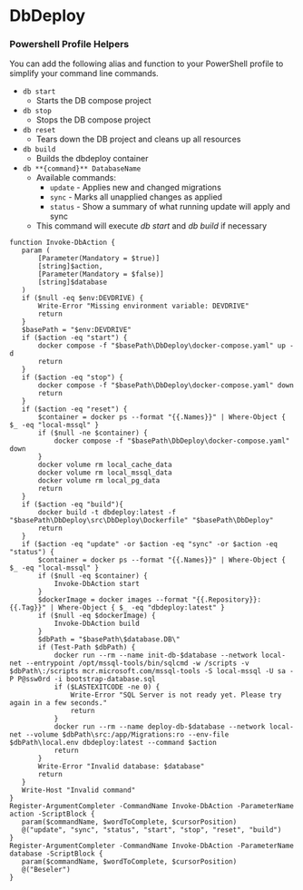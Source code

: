 # DbDeploy
 
### Powershell Profile Helpers

You can add the following alias and function to your PowerShell profile to simplify your command line commands.

- `db start`
	- Starts the DB compose project
- `db stop`
	- Stops the DB compose project
- `db reset`
	- Tears down the DB project and cleans up all resources
- `db build`
	- Builds the dbdeploy container
- `db **{command}** DatabaseName`
	- Available commands:
		- `update` - Applies new and changed migrations
		- `sync` - Marks all unapplied changes as applied
		- `status` - Show a summary of what running update will apply and sync
	- This command will execute *db start* and *db build* if necessary

 ```
function Invoke-DbAction {
	param (
		[Parameter(Mandatory = $true)]
		[string]$action,
		[Parameter(Mandatory = $false)]
		[string]$database
	)
	if ($null -eq $env:DEVDRIVE) {
        Write-Error "Missing environment variable: DEVDRIVE"
        return
	}
	$basePath = "$env:DEVDRIVE"
	if ($action -eq "start") {
		docker compose -f "$basePath\DbDeploy\docker-compose.yaml" up -d
		return
	}
	if ($action -eq "stop") {
		docker compose -f "$basePath\DbDeploy\docker-compose.yaml" down
		return
	}
	if ($action -eq "reset") {
		$container = docker ps --format "{{.Names}}" | Where-Object { $_ -eq "local-mssql" }
		if ($null -ne $container) {
			docker compose -f "$basePath\DbDeploy\docker-compose.yaml" down
		}
		docker volume rm local_cache_data
		docker volume rm local_mssql_data
		docker volume rm local_pg_data
		return
	}
	if ($action -eq "build"){
		docker build -t dbdeploy:latest -f "$basePath\DbDeploy\src\DbDeploy\Dockerfile" "$basePath\DbDeploy"
		return
	}
	if ($action -eq "update" -or $action -eq "sync" -or $action -eq "status") {
		$container = docker ps --format "{{.Names}}" | Where-Object { $_ -eq "local-mssql" }
		if ($null -eq $container) {
			Invoke-DbAction start
		}
		$dockerImage = docker images --format "{{.Repository}}:{{.Tag}}" | Where-Object { $_ -eq "dbdeploy:latest" }
		if ($null -eq $dockerImage) {
			Invoke-DbAction build
		}
		$dbPath = "$basePath\$database.DB\"
		if (Test-Path $dbPath) {
			docker run --rm --name init-db-$database --network local-net --entrypoint /opt/mssql-tools/bin/sqlcmd -w /scripts -v $dbPath\:/scripts mcr.microsoft.com/mssql-tools -S local-mssql -U sa -P P@ssw0rd -i bootstrap-database.sql
			if ($LASTEXITCODE -ne 0) {
				Write-Error "SQL Server is not ready yet. Please try again in a few seconds."
				return
			}
			docker run --rm --name deploy-db-$database --network local-net --volume $dbPath\src:/app/Migrations:ro --env-file $dbPath\local.env dbdeploy:latest --command $action
			return
		}
		Write-Error "Invalid database: $database"
		return
	}
	Write-Host "Invalid command"
}
Register-ArgumentCompleter -CommandName Invoke-DbAction -ParameterName action -ScriptBlock {
	param($commandName, $wordToComplete, $cursorPosition)
	@("update", "sync", "status", "start", "stop", "reset", "build")
}
Register-ArgumentCompleter -CommandName Invoke-DbAction -ParameterName database -ScriptBlock {
	param($commandName, $wordToComplete, $cursorPosition)
	@("Beseler")
}
```